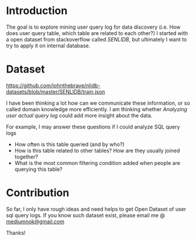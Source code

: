# Introduction
The goal is to explore mining user query log for data discovery (i.e. How does user query table, which table are related to each other?)
I started with a open dataset from stackoverflow called *SENLIDB*, but ultimately I want to try to apply it on internal database.

# Dataset
https://github.com/johnthebrave/nlidb-datasets/blob/master/SENLIDB/train.json

I have been thinking a lot how can we communicate these information, or so called domain knowledge more efficiently. I am thinking whether *Analyzing user actual query log* could add more insight about the data.

For example, I may answer these questions if I could analyze SQL query logs
* How often is this table queried (and by who?)
* How is this table related to other tables? How are they usually joined together?
* What is the most common filtering condition added when people are querying this table?

# Contribution
So far, I only have rough ideas and need helps to get Open Dataset of user sql query logs. If you know such dataset exist, please email me @ mediumnok@gmail.com

Thanks!
